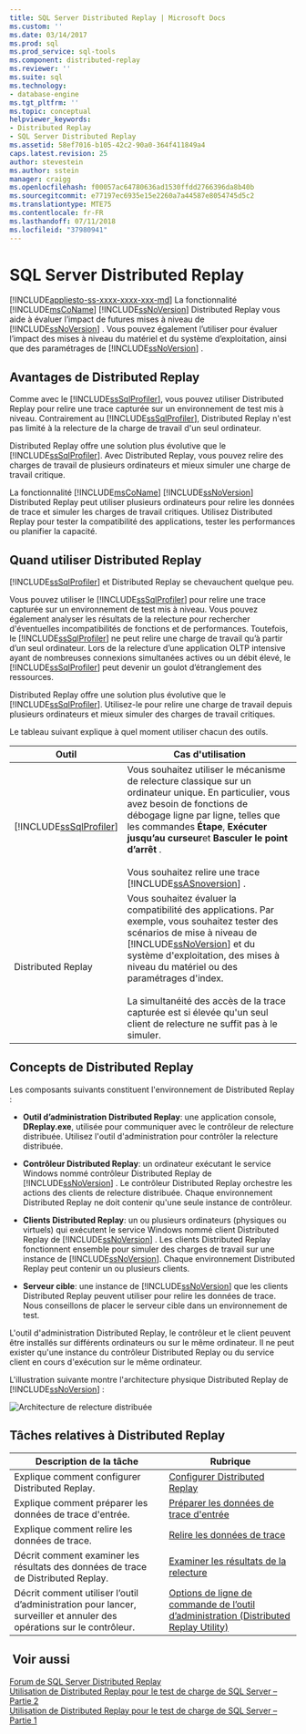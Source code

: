 ```yaml
---
title: SQL Server Distributed Replay | Microsoft Docs
ms.custom: ''
ms.date: 03/14/2017
ms.prod: sql
ms.prod_service: sql-tools
ms.component: distributed-replay
ms.reviewer: ''
ms.suite: sql
ms.technology:
- database-engine
ms.tgt_pltfrm: ''
ms.topic: conceptual
helpviewer_keywords:
- Distributed Replay
- SQL Server Distributed Replay
ms.assetid: 58ef7016-b105-42c2-90a0-364f411849a4
caps.latest.revision: 25
author: stevestein
ms.author: sstein
manager: craigg
ms.openlocfilehash: f00057ac64780636ad1530ffdd2766396da8b40b
ms.sourcegitcommit: e77197ec6935e15e2260a7a44587e8054745d5c2
ms.translationtype: MTE75
ms.contentlocale: fr-FR
ms.lasthandoff: 07/11/2018
ms.locfileid: "37980941"
---
```

# <a name="sql-server-distributed-replay"></a>SQL Server Distributed Replay
[!INCLUDE[appliesto-ss-xxxx-xxxx-xxx-md](../../includes/appliesto-ss-xxxx-xxxx-xxx-md.md)]
  La fonctionnalité [!INCLUDE[msCoName](../../includes/msconame-md.md)] [!INCLUDE[ssNoVersion](../../includes/ssnoversion-md.md)] Distributed Replay vous aide à évaluer l’impact de futures mises à niveau de [!INCLUDE[ssNoVersion](../../includes/ssnoversion-md.md)] . Vous pouvez également l’utiliser pour évaluer l’impact des mises à niveau du matériel et du système d’exploitation, ainsi que des paramétrages de [!INCLUDE[ssNoVersion](../../includes/ssnoversion-md.md)] .  
  
## <a name="benefits-of-distributed-replay"></a>Avantages de Distributed Replay  
 Comme avec le [!INCLUDE[ssSqlProfiler](../../includes/sssqlprofiler-md.md)], vous pouvez utiliser Distributed Replay pour relire une trace capturée sur un environnement de test mis à niveau. Contrairement au [!INCLUDE[ssSqlProfiler](../../includes/sssqlprofiler-md.md)], Distributed Replay n'est pas limité à la relecture de la charge de travail d'un seul ordinateur.  
  
 Distributed Replay offre une solution plus évolutive que le [!INCLUDE[ssSqlProfiler](../../includes/sssqlprofiler-md.md)]. Avec Distributed Replay, vous pouvez relire des charges de travail de plusieurs ordinateurs et mieux simuler une charge de travail critique.  
  
 La fonctionnalité [!INCLUDE[msCoName](../../includes/msconame-md.md)] [!INCLUDE[ssNoVersion](../../includes/ssnoversion-md.md)] Distributed Replay peut utiliser plusieurs ordinateurs pour relire les données de trace et simuler les charges de travail critiques. Utilisez Distributed Replay pour tester la compatibilité des applications, tester les performances ou planifier la capacité.  
  
## <a name="when-to-use-distributed-replay"></a>Quand utiliser Distributed Replay  
 [!INCLUDE[ssSqlProfiler](../../includes/sssqlprofiler-md.md)] et Distributed Replay se chevauchent quelque peu.  
  
 Vous pouvez utiliser le [!INCLUDE[ssSqlProfiler](../../includes/sssqlprofiler-md.md)] pour relire une trace capturée sur un environnement de test mis à niveau. Vous pouvez également analyser les résultats de la relecture pour rechercher d'éventuelles incompatibilités de fonctions et de performances. Toutefois, le [!INCLUDE[ssSqlProfiler](../../includes/sssqlprofiler-md.md)] ne peut relire une charge de travail qu’à partir d’un seul ordinateur. Lors de la relecture d’une application OLTP intensive ayant de nombreuses connexions simultanées actives ou un débit élevé, le [!INCLUDE[ssSqlProfiler](../../includes/sssqlprofiler-md.md)] peut devenir un goulot d’étranglement des ressources.  
  
 Distributed Replay offre une solution plus évolutive que le [!INCLUDE[ssSqlProfiler](../../includes/sssqlprofiler-md.md)]. Utilisez-le pour relire une charge de travail depuis plusieurs ordinateurs et mieux simuler des charges de travail critiques.  
  
 Le tableau suivant explique à quel moment utiliser chacun des outils.  
  
|Outil|Cas d'utilisation|  
|----------|---------------|  
|[!INCLUDE[ssSqlProfiler](../../includes/sssqlprofiler-md.md)]|Vous souhaitez utiliser le mécanisme de relecture classique sur un ordinateur unique. En particulier, vous avez besoin de fonctions de débogage ligne par ligne, telles que les commandes **Étape**, **Exécuter jusqu’au curseur**et **Basculer le point d’arrêt** .<br /><br /> Vous souhaitez relire une trace [!INCLUDE[ssASnoversion](../../includes/ssasnoversion-md.md)] .|  
|Distributed Replay|Vous souhaitez évaluer la compatibilité des applications. Par exemple, vous souhaitez tester des scénarios de mise à niveau de [!INCLUDE[ssNoVersion](../../includes/ssnoversion-md.md)] et du système d'exploitation, des mises à niveau du matériel ou des paramétrages d'index.<br /><br /> La simultanéité des accès de la trace capturée est si élevée qu'un seul client de relecture ne suffit pas à le simuler.|  
  
## <a name="distributed-replay-concepts"></a>Concepts de Distributed Replay  
 Les composants suivants constituent l'environnement de Distributed Replay :  
  
-   **Outil d’administration Distributed Replay**: une application console, **DReplay.exe**, utilisée pour communiquer avec le contrôleur de relecture distribuée. Utilisez l'outil d'administration pour contrôler la relecture distribuée.  
  
-   **Contrôleur Distributed Replay**: un ordinateur exécutant le service Windows nommé contrôleur Distributed Replay de [!INCLUDE[ssNoVersion](../../includes/ssnoversion-md.md)] . Le contrôleur Distributed Replay orchestre les actions des clients de relecture distribuée. Chaque environnement Distributed Replay ne doit contenir qu'une seule instance de contrôleur.  
  
-   **Clients Distributed Replay**: un ou plusieurs ordinateurs (physiques ou virtuels) qui exécutent le service Windows nommé client Distributed Replay de [!INCLUDE[ssNoVersion](../../includes/ssnoversion-md.md)] . Les clients Distributed Replay fonctionnent ensemble pour simuler des charges de travail sur une instance de [!INCLUDE[ssNoVersion](../../includes/ssnoversion-md.md)]. Chaque environnement Distributed Replay peut contenir un ou plusieurs clients.  
  
-   **Serveur cible**: une instance de [!INCLUDE[ssNoVersion](../../includes/ssnoversion-md.md)] que les clients Distributed Replay peuvent utiliser pour relire les données de trace. Nous conseillons de placer le serveur cible dans un environnement de test.  
  
 L'outil d'administration Distributed Replay, le contrôleur et le client peuvent être installés sur différents ordinateurs ou sur le même ordinateur. Il ne peut exister qu'une instance du contrôleur Distributed Replay ou du service client en cours d'exécution sur le même ordinateur.  
  
 L'illustration suivante montre l'architecture physique Distributed Replay de [!INCLUDE[ssNoVersion](../../includes/ssnoversion-md.md)] :  
  
 ![Architecture de relecture distribuée](../../tools/distributed-replay/media/distributedreplayarch.gif "Architecture de relecture distribuée")  
  
## <a name="distributed-replay-tasks"></a>Tâches relatives à Distributed Replay  
  
|Description de la tâche|Rubrique|  
|----------------------|-----------|  
|Explique comment configurer Distributed Replay.|[Configurer Distributed Replay](../../tools/distributed-replay/configure-distributed-replay.md)|  
|Explique comment préparer les données de trace d'entrée.|[Préparer les données de trace d'entrée](../../tools/distributed-replay/prepare-the-input-trace-data.md)|  
|Explique comment relire les données de trace.|[Relire les données de trace](../../tools/distributed-replay/replay-trace-data.md)|  
|Décrit comment examiner les résultats des données de trace de Distributed Replay.|[Examiner les résultats de la relecture](../../tools/distributed-replay/review-the-replay-results.md)|  
|Décrit comment utiliser l’outil d’administration pour lancer, surveiller et annuler des opérations sur le contrôleur.|[Options de ligne de commande de l’outil d’administration &#40;Distributed Replay Utility&#41;](../../tools/distributed-replay/administration-tool-command-line-options-distributed-replay-utility.md)|  
  
## <a name="see-also"></a> Voir aussi  
 [Forum de SQL Server Distributed Replay](http://social.technet.microsoft.com/Forums/sl/sqldru/)   
 [Utilisation de Distributed Replay pour le test de charge de SQL Server – Partie 2](http://blogs.msdn.com/b/mspfe/archive/2012/11/14/using-distributed-replay-to-load-test-your-sql-server-part-2.aspx)   
 [Utilisation de Distributed Replay pour le test de charge de SQL Server – Partie 1](http://blogs.msdn.com/b/mspfe/archive/2012/11/08/using-distributed-replay-to-load-test-your-sql-server-part-1.aspx)  
  
  
